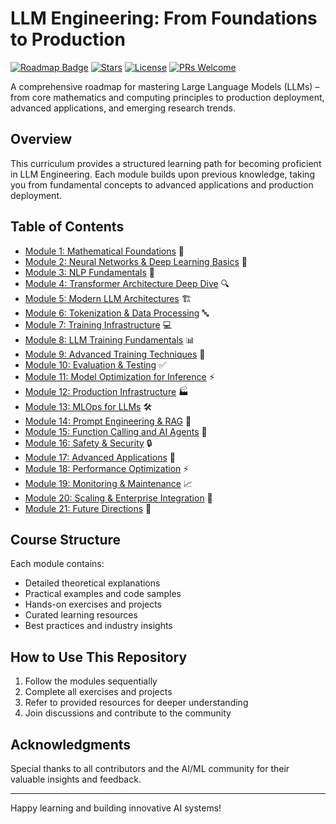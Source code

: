 # LLM Engineering: From Foundations to Production

[![Roadmap Badge](https://img.shields.io/badge/Roadmap-Complete-brightgreen)](https://img.shields.io/badge/Roadmap-Complete-brightgreen)
[![Stars](https://img.shields.io/github/stars/mshojaei77/LLMs-Journey?style=social)](https://github.com/yourusername/llm-engineering)
[![License](https://img.shields.io/badge/License-MIT-blue.svg)](https://opensource.org/licenses/MIT)
[![PRs Welcome](https://img.shields.io/badge/PRs-welcome-brightgreen.svg)](http://makeapullrequest.com)

A comprehensive roadmap for mastering Large Language Models (LLMs) – from core mathematics and computing principles to production deployment, advanced applications, and emerging research trends.

## Overview
This curriculum provides a structured learning path for becoming proficient in LLM Engineering. Each module builds upon previous knowledge, taking you from fundamental concepts to advanced applications and production deployment.

## Table of Contents 
- [Module 1: Mathematical Foundations](1_Mathematical_Foundations.md) 🧮
- [Module 2: Neural Networks & Deep Learning Basics](2_Neural_Networks_Deep_Learning_Basics.md) 🔄
- [Module 3: NLP Fundamentals](3_NLP_Fundamentals.md) 📝
- [Module 4: Transformer Architecture Deep Dive](4_Transformer_Architecture_Deep_Dive.md) 🔍
- [Module 5: Modern LLM Architectures](5_Modern_LLM_Architectures.md) 🏗️
- [Module 6: Tokenization & Data Processing](6_Tokenization_Data_Processing.md) 🔤
- [Module 7: Training Infrastructure](7_Training_Infrastructure.md) 💻
- [Module 8: LLM Training Fundamentals](8_LLM_Training_Fundamentals.md) 📊
- [Module 9: Advanced Training Techniques](9_Advanced_Training_Techniques.md) 🔬
- [Module 10: Evaluation & Testing](10_Evaluation_Testing.md) ✅
- [Module 11: Model Optimization for Inference](11_Model_Optimization_Inference.md) ⚡
- [Module 12: Production Infrastructure](12_Production_Infrastructure.md) 🏭
- [Module 13: MLOps for LLMs](13_MLOps_LLMs.md) 🛠️
- [Module 14: Prompt Engineering & RAG](14_Prompt_Engineering_RAG.md) 💭
- [Module 15: Function Calling and AI Agents](15_Function_Calling_AI_Agents.md) 🤖
- [Module 16: Safety & Security](16_Safety_Security.md) 🔒
- [Module 17: Advanced Applications](17_Advanced_Applications.md) 🚀
- [Module 18: Performance Optimization](18_Performance_Optimization.md) ⚡
- [Module 19: Monitoring & Maintenance](19_Monitoring_Maintenance.md) 📈
- [Module 20: Scaling & Enterprise Integration](20_Scaling_Enterprise_Integration.md) 🏢
- [Module 21: Future Directions](21_Future_Directions.md) 🔮

## Course Structure
Each module contains:
- Detailed theoretical explanations
- Practical examples and code samples
- Hands-on exercises and projects
- Curated learning resources
- Best practices and industry insights

## How to Use This Repository
1. Follow the modules sequentially
2. Complete all exercises and projects
3. Refer to provided resources for deeper understanding
4. Join discussions and contribute to the community

## Acknowledgments
Special thanks to all contributors and the AI/ML community for their valuable insights and feedback.

---

Happy learning and building innovative AI systems!
